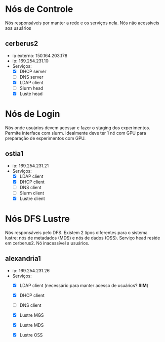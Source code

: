 # Nós de Controle
Nós responsáveis por manter a rede e os serviços nela. Nós não acessíveis aos usuários

## cerberus2
 - ip externo: 150.164.203.178
 - ip: 169.254.231.10
 - Serviços:
   - [x] DHCP server
   - [ ] DNS server
   - [x] LDAP client
   - [ ] Slurm head
   - [x] Luste head
  
# Nós de Login
Nós onde usuários devem acessar e fazer o staging dos experimentos. Permite interface com slurm. Idealmente deve ter 1 nó com GPU para preparação de experimentos com GPU.

## ostia1
 - ip: 169.254.231.21
 - Serviços:
   - [x] LDAP client
   - [x] DHCP client
   - [ ] DNS client
   - [ ] Slurm client
   - [x] Lustre client
  
# Nós DFS Lustre
Nós responsáveis pelo DFS. Existem 2 tipos diferentes para o sistema lustre: nós de metadados (MDS) e nós de dados (OSS). Serviço head reside em cerberus2. Nó inacessível a usuários.

## alexandria1
 - ip: 169.254.231.26
 - Serviços:
   - [x] LDAP client (necessário para manter acesso de usuários? **SIM**)
   - [x] DHCP client
   - [ ] DNS client
   - [x] Lustre MGS 
   - [x] Lustre MDS 
   - [x] Lustre OSS
  



